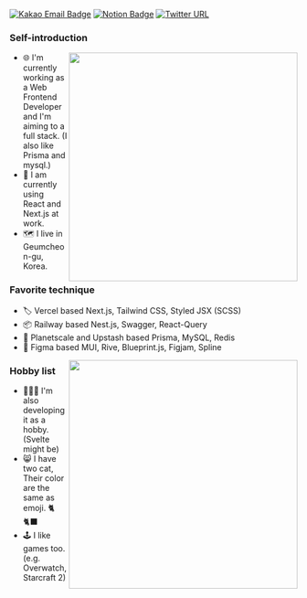 
[![Kakao Email Badge](https://img.shields.io/badge/kakao-email-yellow)](mailto:pm2@kakao.com)
[![Notion Badge](https://img.shields.io/badge/notion-blog-red)](https://javascript.oopy.io)
[![Twitter URL](https://img.shields.io/twitter/url/https/twitter.com/bukotsunikki.svg?style=social&label=Follow%20%40hmartapp)](https://twitter.com/hmartapp)

### Self-introduction

<img align='right' src="https://github-readme-stats.vercel.app/api?username=hmmhmmhm&show_icons=true&theme=dracula&hide_border=true" width="400px">

- 🌐 I'm currently working as a Web Frontend Developer and I'm aiming to a full stack. (I also like Prisma and mysql.)
- 🧳 I am currently using React and Next.js at work.
- 🗺 I live in Geumcheon-gu, Korea.


### Favorite technique

- 🏷 Vercel based Next.js, Tailwind CSS, Styled JSX (SCSS)
- 📦 Railway based Nest.js, Swagger, React-Query
- 🍡 Planetscale and Upstash based Prisma, MySQL, Redis
- 🍧 Figma based MUI, Rive, Blueprint.js, Figjam, Spline

<img align='right' src="https://github-readme-stats.vercel.app/api/top-langs/?username=hmmhmmhm&show_icons=true&theme=dracula&layout=compact&hide_border=true" width="400px">

### Hobby list

- 🧑🏻‍💻 I'm also developing it as a hobby. (Svelte might be)
- 😸 I have two cat, Their color are the same as emoji. 🐈🐈‍⬛
- 🕹 I like games too. (e.g. Overwatch, Starcraft 2)
